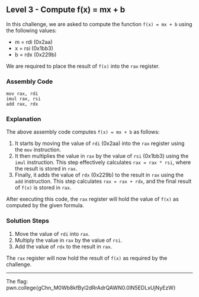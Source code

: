 ## Level 3 - Compute f(x) = mx + b

In this challenge, we are asked to compute the function `f(x) = mx + b` using the following values:

- m = rdi (0x2aa)
- x = rsi (0x1bb3)
- b = rdx (0x229b)

We are required to place the result of `f(x)` into the `rax` register.

### Assembly Code

```assembly
mov rax, rdi
imul rax, rsi
add rax, rdx
```

### Explanation

The above assembly code computes `f(x) = mx + b` as follows:

1. It starts by moving the value of `rdi` (0x2aa) into the `rax` register using the `mov` instruction.
2. It then multiplies the value in `rax` by the value of `rsi` (0x1bb3) using the `imul` instruction. This step effectively calculates `rax = rax * rsi`, where the result is stored in `rax`.
3. Finally, it adds the value of `rdx` (0x229b) to the result in `rax` using the `add` instruction. This step calculates `rax = rax + rdx`, and the final result of `f(x)` is stored in `rax`.

After executing this code, the `rax` register will hold the value of `f(x)` as computed by the given formula.

### Solution Steps

1. Move the value of `rdi` into `rax`.
2. Multiply the value in `rax` by the value of `rsi`.
3. Add the value of `rdx` to the result in `rax`.

The `rax` register will now hold the result of `f(x)` as required by the challenge.

---

The flag: pwn.college{gChn_M0Wb8kfByI2dRrAdrQAWN0.0lN5EDLxUjNyEzW}

